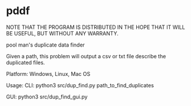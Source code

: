 pddf
====
NOTE THAT THE PROGRAM IS DISTRIBUTED IN THE HOPE THAT IT WILL BE USEFUL, BUT WITHOUT ANY WARRANTY.

pool man's duplicate data finder

Given a path, this problem will output a csv or txt file describe the duplicated files.


Platform: Windows, Linux, Mac OS

Usage:
CLI:
python3 src/dup_find.py path_to_find_duplicates

GUI:
python3 src/dup_find_gui.py

